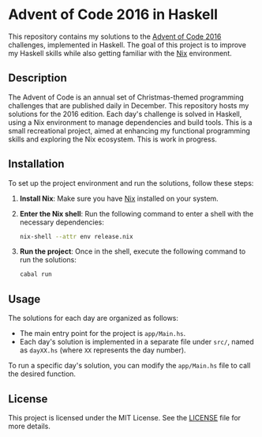 # Advent of Code 2016 in Haskell

This repository contains my solutions to the [Advent of Code 2016](https://adventofcode.com/2016) challenges, implemented in Haskell. The goal of this project is to improve my Haskell skills while also getting familiar with the [Nix](https://nixos.org/) environment.

## Description

The Advent of Code is an annual set of Christmas-themed programming challenges that are published daily in December. This repository hosts my solutions for the 2016 edition. Each day's challenge is solved in Haskell, using a Nix environment to manage dependencies and build tools. This is a small recreational project, aimed at enhancing my functional programming skills and exploring the Nix ecosystem.
This is work in progress.

## Installation

To set up the project environment and run the solutions, follow these steps:

1. **Install Nix**: Make sure you have [Nix](https://nixos.org/download.html) installed on your system.

2. **Enter the Nix shell**: Run the following command to enter a shell with the necessary dependencies:

   ```bash
   nix-shell --attr env release.nix
   ```

3. **Run the project**: Once in the shell, execute the following command to run the solutions:

   ```bash
   cabal run
   ```

## Usage

The solutions for each day are organized as follows:

- The main entry point for the project is `app/Main.hs`.
- Each day's solution is implemented in a separate file under `src/`, named as `dayXX.hs` (where `XX` represents the day number).

To run a specific day's solution, you can modify the `app/Main.hs` file to call the desired function.

## License

This project is licensed under the MIT License. See the [LICENSE](LICENSE) file for more details.

